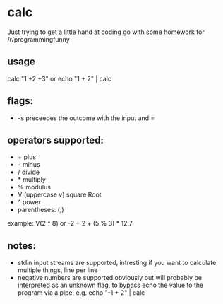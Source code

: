 # calc
Just trying to get a little hand at coding go with some homework for /r/programmingfunny

## usage 
calc "1 +2 +3" or echo "1 + 2" | calc

## flags:
- \-s preceedes the outcome with the input and =

## operators supported:
- \+ plus
- \- minus
- / divide
- \* multiply
- % modulus
- V (uppercase v) square Root
- ^ power
- parentheses: (,)

example: V(2 ^ 8) or -2 + 2 + (5 % 3) * 12.7

## notes:
- stdin input streams are supported, intresting if you want to calculate multiple things, line per line
- negative numbers are supported obviously but will probably be interpreted as an unknown flag, to bypass echo the value to the program via a pipe, e.g. echo "-1 + 2" | calc
